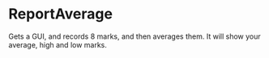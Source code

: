 ReportAverage
=============

Gets a GUI, and records 8 marks, and then averages them. It will show your average, high and low marks.

